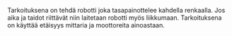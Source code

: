 Tarkoituksena on tehdä robotti joka tasapainottelee kahdella renkaalla. Jos aika ja taidot riittävät niin laitetaan robotti myös liikkumaan. Tarkoituksena on käyttää etäisyys mittaria ja moottoreita ainoastaan.
